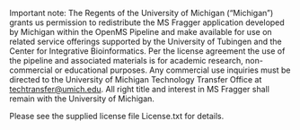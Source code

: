 Important note:
The Regents of the University of Michigan (“Michigan”) grants us permission to redistribute the
MS Fragger application developed by Michigan within the OpenMS Pipeline and make available
for use on related service offerings supported by the University of Tubingen and the Center for
Integrative Bioinformatics. 
Per the license agreement the use of the pipeline and associated materials is for academic
research, non-commercial or educational purposes. Any commercial use inquiries 
must be directed to the University of Michigan Technology Transfer Office at
techtransfer@umich.edu. All right title and interest in MS Fragger shall remain with the
University of Michigan.

Please see the supplied license file License.txt for details.
